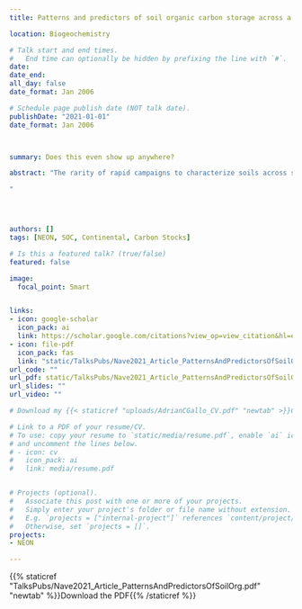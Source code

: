 ```yaml
---
title: Patterns and predictors of soil organic carbon storage across a continental-scale network

location: Biogeochemistry

# Talk start and end times.
#   End time can optionally be hidden by prefixing the line with `#`.
date: 
date_end: 
all_day: false
date_format: Jan 2006

# Schedule page publish date (NOT talk date).
publishDate: "2021-01-01"
date_format: Jan 2006



summary: Does this even show up anywhere? 

abstract: "The rarity of rapid campaigns to characterize soils across scales limits opportunities to investigate variation in soil carbon stocks (SOC) storage simultaneously at large and small scales, with and without site-level replication. We used data from two complementary campaigns at 40 sites in the United States across the National Ecological Observatory Network (NEON), in which one campaign sampled profiles from closely co-located intensive plots and physically composited similar horizons, and the other sampled dozens of pedons across the landscape at each site. We demonstrate some consistencies between these distinct designs, while also revealing that within-site replication reveals patterns and predictors of SOC stocks not detectable with non-replicated designs. Both designs demonstrate that SOC stocks of whole soil profiles vary across continental-scale climate gradients. However, broad climate patterns may mask the importance of localized variation in soil physicochemical properties, as captured by within-site sampling, especially for SOC stocks of discrete genetic horizons. Within-site replication also reveals examples in which expectations based on readily explained continental-scale patterns do not hold. For example, even wide-ranging drainage class sequences within landscapes do not duplicate the clear differences in profile SOC stocks across drainage classes at the continental scale, and physicochemical factors associated with increasing B horizon SOC stocks at continental scales frequently do not follow the same patterns within landscapes. Because inferences from SOC studies are a product of their context (where, when, how), this study provides context—in terms of SOC stocks and the factors that influence them—for others assessing soils and the C cycle at NEON sites.

"




authors: []
tags: [NEON, SOC, Continental, Carbon Stocks]

# Is this a featured talk? (true/false)
featured: false

image: 
  focal_point: Smart


links:
- icon: google-scholar 
  icon_pack: ai
  link: https://scholar.google.com/citations?view_op=view_citation&hl=en&user=miYEsFoAAAAJ&citation_for_view=miYEsFoAAAAJ:ULOm3_A8WrAC
- icon: file-pdf
  icon_pack: fas
  link: "static/TalksPubs/Nave2021_Article_PatternsAndPredictorsOfSoilOrg.pdf"
url_code: ""
url_pdf: static/TalksPubs/Nave2021_Article_PatternsAndPredictorsOfSoilOrg.pdf
url_slides: ""
url_video: ""

# Download my {{< staticref "uploads/AdrianCGallo_CV.pdf" "newtab" >}}CV

# Link to a PDF of your resume/CV.
# To use: copy your resume to `static/media/resume.pdf`, enable `ai` icons in `params.toml`, 
# and uncomment the lines below.
# - icon: cv
#   icon_pack: ai
#   link: media/resume.pdf


# Projects (optional).
#   Associate this post with one or more of your projects.
#   Simply enter your project's folder or file name without extension.
#   E.g. `projects = ["internal-project"]` references `content/project/deep-learning/index.md`.
#   Otherwise, set `projects = []`.
projects:
- NEON

---
```

{{% staticref "TalksPubs/Nave2021_Article_PatternsAndPredictorsOfSoilOrg.pdf" "newtab" %}}Download the PDF{{% /staticref %}}
